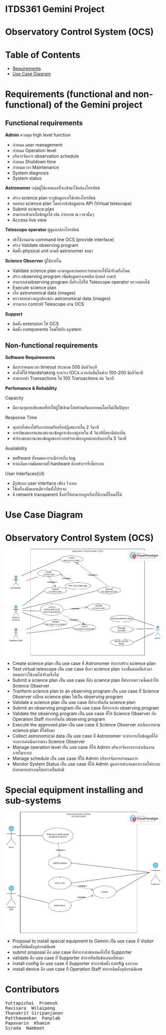 # ITDS361 Gemini Project

# Observatory Control System (OCS)
# Table of Contents
- [Requirements](#requirements-functional-and-non-functional-of-the-gemini-project)
- [Use Case Diagram](#use-case-diagram)

# Requirements (functional and non-functional) of the Gemini project
## Functional requirements

**Admin** ควบคุม high level function
-	กำหนด user management
-	กำหนด Operation level
-	บริหารจัดการ observation schedule 
-	กำหนด Shutdown time
-	กำหนดเวลา Maintenance 
-	System diagnosis
-	System status

**Astronomer** กลุ่มผู้ใช้ภายนอกที่จะเข้ามาใช้กล้องโทรทัศน์
-	สร้าง science plan ระบุข้อมูลการใช้กล้องโทรทัศน์ 
-	ทดสอบ science plan โดยการส่งข้อมูลผ่าน API (Virtual telescope)
-	Submit science plan
-	สามารถเข้ามาเก็บข้อมูลได้ เช่น ถ่ายภาพ ณ เวลานั้นๆ
-	Access live view

**Telescope operator** ผู้ดูแลกล้องโทรทัศน์
-	เข้าใช้งานผ่าน command line OCS (provide interface)
-	สร้าง Validate observing program
-	ติดตั้ง physical unit ตามที่ astronomer ขอมา

**Science Observer** ผู้ใช้ภายใน
-	Validate science plan เอามาดูและทดสอบว่าสามารถใช้ได้จริงหรือไหม
-	สร้าง observing program เพิ่มข้อมูลทางเทคนิค (เลนส์ องศา)
-	สามารถส่งobserving program ที่สร้างไปให้ Telescope operator ตรวจสอบได้
-	Execute science plan
-	เก็บ astronomical data (images)
-	ตรวจสอบความถูกต้องของ astronomical data (images)
-	สารมารถ controll Telescope ผ่าน OCS

**Support** 
-	ติดตั้ง extension ให้ OCS
-	ติดตั้ง components ใหม่ให้กับ system

## Non-functional requirements

 
**Software Requirements**
-	มีการกำหนดเวลา timeout ประมาณ 500 มิลลิวินาที
-	คำสั่งที่ใช้ Handshaking ระหว่าง IOCs ควรเกิดขึ้นในช่วง 100-200 มิลลิวินาที
-	สามารถทำ Transactions ได้ 100 Transactions ต่อ วินาที

**Perfomance & Reliability**

Capacity
-	มีความจุมากเพียงพอที่ทำให้ผู้ใช้เข้ามาได้พร้อมกันหลายคนโดยไม่เป็นปัญหา

Response Time
-	ทุกคำสั่งต้องได้รับการยอมรับหรือปฎิเสธภายใน 2 วินาที
-	การอัพเดตการแสดงสถานะข้อมูลจะต้องอยู่ภายใน 4 วินาทีที่สถานีท้องถิ่น
-	คำร้องขอสถานะของข้อมูลของระบบสำรองต้องถูกตอบกลับภายใน 5 วินาที 

Availability
-	software ทั้งหมดควรจะมีการเก็บ log
-	หากเกิดความผิดพลาดที่ hardware ต้องทำการรีเซ็ตระบบ

User Interfaces(UI)
- มีรูปแบบ user interface เพียง 1 แบบ
- ใช้เครื่องมือแบบเดียวกันทั้งโปรเจก
- มี network transparent ซึ่งทำให้สามารถถูกเรียกใช้งานที่ไหนก็ได้


# Use Case Diagram

# Observatory Control System (OCS)
![OCS](./image/2023-ITDS361-1_Use_case_OCS_system.png)
- Create science plan เป็น use case ที่ Astronomer ทำการสร้าง science plan 
- Test virtual telescope เป็น use case ที่เอา science plan จากขั้นตอนที่แล้วมาทดสอบว่าใช้งานได้จริงหรือไม่
- Submit a science plan เป็น use case ที่ส่ง science plan ที่ทำการตรวจเช็คแล้วให้ Science Observer
- Tranform science plan to an observing program เป็น use case ที่ Science Observer เปลี่ยน science plan ให้เป็น observing program 
- Validate a science plan เป็น use case ที่ทำกายืนยัน science plan
- Submit an observing program เป็น use case ที่ทำการส่ง observing program
- Validate the observing program เป็น use case ที่ให้ Science Observer กับ Operation Staff ทำการยืนยัน observing program
- Execute the approved plan เป็น use case ที่ Science Observer ดำเนินการตาม science plan ที่ได้รับมา
- Collect astronomical data เป็น use case ที่ Astronomer จะทำการเก็บข้อมูลที่ได้จากการดำเนินการของ Science Observer
- Manage operation level เป็น use case ที่ให้ Admin บริหารจัดการการดำเนินงานภายในระบบ
- Manage schedule เป็น use case ที่ให้ Admin บริหารจัดการกำหนดการ
- Monitor System Status เป็น use case ที่ให้ Admin ดูแลการทำงานของระบบให้ระบบยังสามารถทำงานได้อย่างเป็นปกติ

# Special equipment installing and sub-systems  
![installation](./image/2023-ITDS361-1_Use_case_Installation_system.png)
- Proposal to install special equipment to Gemini เป็น use case ที่ Visitor เสนอให้ติดตั้งอุปกรณ์พิเศษ
- submit proposal คือ use case ที่ทำการส่งข้อเสนอไปให้ Supporter 
- validate คือ use case ที่ Supporter ทำการยืนยันข้อเสนอที่ส่งมา
- install config คือ use case ที่ Supporter ทำการติดตั้ง config ลงระบบ
- install device คือ use case ที่ Operation Staff ทำการติดตั้งอุปกรณ์พิเศษ
# Contributors
<pre>
Yuttapichai  Promnok
Ravisara  Wilaipong
Thanakrit Siripanjanon
Patthaweekan  Panplab
Papavarin  Khamim
Sirada  Namboot 
</pre>
